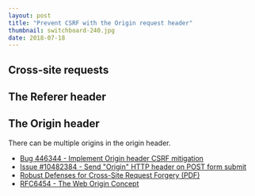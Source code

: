 ```yaml
---
layout: post
title: "Prevent CSRF with the Origin request header"
thumbnail: switchboard-240.jpg
date: 2018-07-18
---
```


<!-- photo source https://www.flickr.com/photos/88121076@N02/8455371254 -->

## Cross-site requests



## The Referer header



## The Origin header


There can be multiple origins in the origin header.

* [Bug 446344 - Implement Origin header CSRF mitigation](https://bugzilla.mozilla.org/show_bug.cgi?id=446344)
* [Issue #10482384 - Send "Origin" HTTP header on POST form submit](https://developer.microsoft.com/en-us/microsoft-edge/platform/issues/10482384/)
* [Robust Defenses for Cross-Site Request Forgery (PDF)](https://seclab.stanford.edu/websec/csrf/csrf.pdf)
* [RFC6454 - The Web Origin Concept](https://datatracker.ietf.org/doc/rfc6454/)
